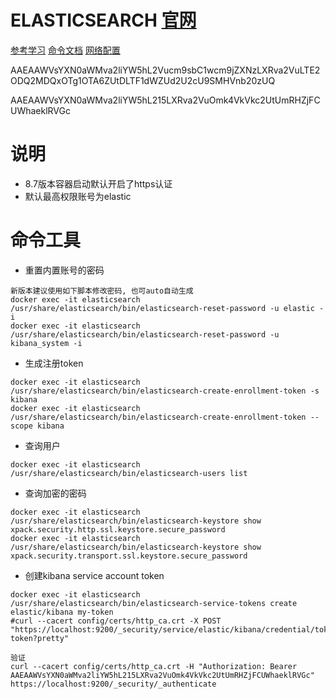 # ELASTICSEARCH [官网](https://www.elastic.co/cn/)
[参考学习](https://blog.csdn.net/txyllyyj/article/details/121481739)
[命令文档](https://www.elastic.co/guide/en/elasticsearch/reference/current/setup-passwords.html)
[网络配置](https://www.elastic.co/guide/en/elasticsearch/reference/8.7/modules-network.html)


AAEAAWVsYXN0aWMva2liYW5hL2Vucm9sbC1wcm9jZXNzLXRva2VuLTE2ODQ2MDQxOTg1OTA6ZUtDLTF1dWZUd2U2cU9SMHVnb20zUQ

AAEAAWVsYXN0aWMva2liYW5hL215LXRva2VuOmk4VkVkc2UtUmRHZjFCUWhaeklRVGc



# 说明
- 8.7版本容器启动默认开启了https认证
- 默认最高权限账号为elastic


# 命令工具
- 重置内置账号的密码
```shell
新版本建议使用如下脚本修改密码, 也可auto自动生成
docker exec -it elasticsearch /usr/share/elasticsearch/bin/elasticsearch-reset-password -u elastic -i
docker exec -it elasticsearch /usr/share/elasticsearch/bin/elasticsearch-reset-password -u kibana_system -i
```

- 生成注册token
```shell
docker exec -it elasticsearch /usr/share/elasticsearch/bin/elasticsearch-create-enrollment-token -s kibana
docker exec -it elasticsearch /usr/share/elasticsearch/bin/elasticsearch-create-enrollment-token --scope kibana
```

- 查询用户
```shell
docker exec -it elasticsearch /usr/share/elasticsearch/bin/elasticsearch-users list
```
- 查询加密的密码
```shell
docker exec -it elasticsearch /usr/share/elasticsearch/bin/elasticsearch-keystore show xpack.security.http.ssl.keystore.secure_password
docker exec -it elasticsearch /usr/share/elasticsearch/bin/elasticsearch-keystore show xpack.security.transport.ssl.keystore.secure_password
```
- 创建kibana service account token
```shell
docker exec -it elasticsearch /usr/share/elasticsearch/bin/elasticsearch-service-tokens create elastic/kibana my-token
#curl --cacert config/certs/http_ca.crt -X POST "https://localhost:9200/_security/service/elastic/kibana/credential/token/my-token?pretty"

验证
curl --cacert config/certs/http_ca.crt -H "Authorization: Bearer AAEAAWVsYXN0aWMva2liYW5hL215LXRva2VuOmk4VkVkc2UtUmRHZjFCUWhaeklRVGc" https://localhost:9200/_security/_authenticate
```